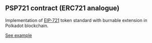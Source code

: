 ## PSP721 contract (ERC721 analogue)

Implementation of [EIP-721](https://eips.ethereum.org/EIPS/eip-721) token standard with burnable extension in Polkadot blockchain.

[See example](https://supercolony-net.github.io/openbrush-contracts/smart-contracts/psp721/extensions/burnable)

